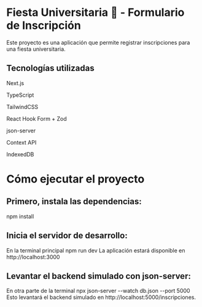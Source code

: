 # Fiesta Universitaria 🎉 - Formulario de Inscripción
Este proyecto es una aplicación que permite registrar inscripciones para una fiesta universitaria.

## Tecnologías utilizadas

Next.js

TypeScript

TailwindCSS

React Hook Form + Zod

json-server

Context API

IndexedDB

# Cómo ejecutar el proyecto

## Primero, instala las dependencias:

npm install

## Inicia el servidor de desarrollo:

En la terminal principal
npm run dev
La aplicación estará disponible en http://localhost:3000

## Levantar el backend simulado con json-server:

En otra parte de la terminal
npx json-server --watch db.json --port 5000
Esto levantará el backend simulado en http://localhost:5000/inscripciones.
